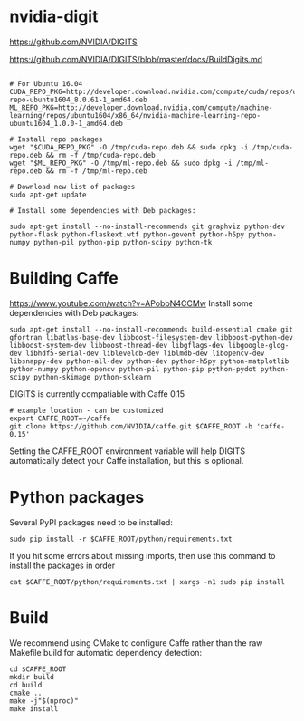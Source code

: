 # nvidia-digit
https://github.com/NVIDIA/DIGITS

https://github.com/NVIDIA/DIGITS/blob/master/docs/BuildDigits.md
```

# For Ubuntu 16.04
CUDA_REPO_PKG=http://developer.download.nvidia.com/compute/cuda/repos/ubuntu1604/x86_64/cuda-repo-ubuntu1604_8.0.61-1_amd64.deb
ML_REPO_PKG=http://developer.download.nvidia.com/compute/machine-learning/repos/ubuntu1604/x86_64/nvidia-machine-learning-repo-ubuntu1604_1.0.0-1_amd64.deb

# Install repo packages
wget "$CUDA_REPO_PKG" -O /tmp/cuda-repo.deb && sudo dpkg -i /tmp/cuda-repo.deb && rm -f /tmp/cuda-repo.deb
wget "$ML_REPO_PKG" -O /tmp/ml-repo.deb && sudo dpkg -i /tmp/ml-repo.deb && rm -f /tmp/ml-repo.deb

# Download new list of packages
sudo apt-get update

# Install some dependencies with Deb packages:

sudo apt-get install --no-install-recommends git graphviz python-dev python-flask python-flaskext.wtf python-gevent python-h5py python-numpy python-pil python-pip python-scipy python-tk
```
# Building Caffe
https://www.youtube.com/watch?v=APobbN4CCMw
Install some dependencies with Deb packages:
```
sudo apt-get install --no-install-recommends build-essential cmake git gfortran libatlas-base-dev libboost-filesystem-dev libboost-python-dev libboost-system-dev libboost-thread-dev libgflags-dev libgoogle-glog-dev libhdf5-serial-dev libleveldb-dev liblmdb-dev libopencv-dev libsnappy-dev python-all-dev python-dev python-h5py python-matplotlib python-numpy python-opencv python-pil python-pip python-pydot python-scipy python-skimage python-sklearn
```
DIGITS is currently compatiable with Caffe 0.15
```
# example location - can be customized
export CAFFE_ROOT=~/caffe
git clone https://github.com/NVIDIA/caffe.git $CAFFE_ROOT -b 'caffe-0.15'
```
Setting the CAFFE_ROOT environment variable will help DIGITS automatically detect your Caffe installation, but this is optional.
# Python packages
Several PyPI packages need to be installed:
```
sudo pip install -r $CAFFE_ROOT/python/requirements.txt
```
If you hit some errors about missing imports, then use this command to install the packages in order
```
cat $CAFFE_ROOT/python/requirements.txt | xargs -n1 sudo pip install
```
# Build
We recommend using CMake to configure Caffe rather than the raw Makefile build for automatic dependency detection:
```
cd $CAFFE_ROOT
mkdir build
cd build
cmake ..
make -j"$(nproc)"
make install
```
